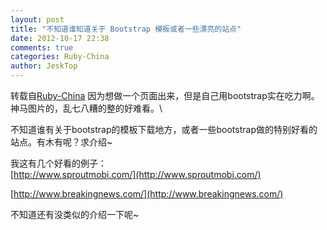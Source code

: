 ```yaml
---
layout: post
title: "不知道谁知道关于 Bootstrap 模板或者一些漂亮的站点"
date: 2012-10-17 22:38
comments: true
categories: Ruby-China
author: JeskTop
---
```

转载自[Ruby-China](http://ruby-china.org/topics/2771)
因为想做一个页面出来，但是自己用bootstrap实在吃力啊。\
 神马图片的，乱七八糟的整的好难看。\

不知道谁有关于bootstrap的模板下载地方，或者一些bootstrap做的特别好看的站点。有木有呢？求介绍\~

我这有几个好看的例子：\
[http://www.sproutmobi.com/](http://www.sproutmobi.com/)

[http://www.breakingnews.com/](http://www.breakingnews.com/)

不知道还有没类似的介绍一下呢\~
